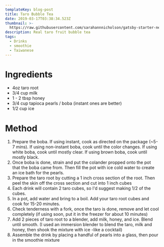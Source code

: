 ```yaml
---
templateKey: blog-post
title: Taro Bubble Tea
date: 2019-03-17T03:38:34.523Z
thumbnail: >-
  https://raw.githubusercontent.com/sarahannnicholson/gatsby-starter-netlify-cms/master/static/img/bubble-tea2.5.jpg
description: Real taro fruit bubble tea
tags:
  - Drinks
  - smoothie
  - Taiwanese
---
```

# Ingredients

* 4oz taro root
* 3/4 cup milk
* 1 - 2 tbsp honey
* 3/4 cup tapioca pearls / boba (instant ones are better)
* 1/2 cup ice

# Method

1. Prepare the boba. If using instant, cook as directed on the package (~5-7 mins). If using non-instant boba, cook until the color changes. If using white boba, cook until mostly clear. If using brown boba, cook until mostly black. 
2. Once boba is done, strain and put the colander propped onto the pot that the boba came from. Then fill the pot with ice cold water to create an ice bath for the pearls. 
3. Prepare the taro root by cutting a 1 inch cross section of the root. Then peel the skin off the cross section and cut into 1 inch cubes
4. Each drink will contain 2 taro cubes, so I'd suggest making 1/2 of the cubes. 
5. In a pot, add water and bring to a boil. Add your taro root cubes and cook for 15-20 minutes. 
6. Check tenderness with a fork, once the taro is done, remove and let cool completely (if using soon, put it in the freezer for about 10 minutes)
7. Add 2 pieces of taro root to a blender, add milk, honey, and ice. Blend until smooth. (I used an immersion blender to blend the taro, milk and honey, then shook the mixture with ice -like a cocktail)
8. Assemble the drink by placing a handful of pearls into a glass, then pour in the smoothie mixture
